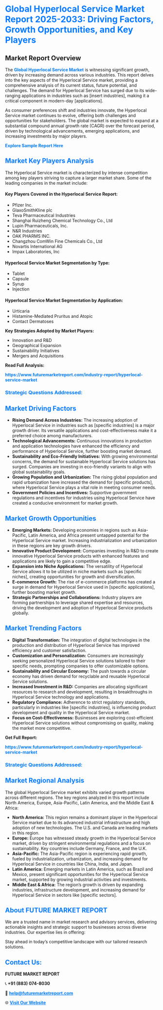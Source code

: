 <h1 style="color: #007BFF;">Global Hyperlocal Service Market Report 2025-2033: Driving Factors, Growth Opportunities, and Key Players</h1>

<section id="overview">
<h2>Market Report Overview</h2>
<p>The <a href="https://www.futuremarketreport.com/industry-report/hyperlocal-service-market" style="color: #007BFF; text-decoration: none;"><strong>Global Hyperlocal Service Market</strong></a> is witnessing significant growth, driven by increasing demand across various industries. This report delves into the key aspects of the Hyperlocal Service market, providing a comprehensive analysis of its current status, future potential, and challenges. The demand for Hyperlocal Service has surged due to its wide-ranging applications in industries such as [insert industries], making it a critical component in modern-day [applications].</p>
<p>As consumer preferences shift and industries innovate, the Hyperlocal Service market continues to evolve, offering both challenges and opportunities for stakeholders. The global market is expected to expand at a substantial compound annual growth rate (CAGR) over the forecast period, driven by technological advancements, emerging applications, and increasing investments by major players.</p>
</section>

<section id="overview">
<p><a href="https://www.futuremarketreport.com/request-sample/reportId=37581" style="color: #007BFF; text-decoration: none;"><strong>Explore Sample Report Here</strong></a></p>
</section>

<section id="key-players">
<h2 style="color: #007BFF;">Market Key Players Analysis</h2>
<p>The Hyperlocal Service market is characterized by intense competition among key players striving to capture a larger market share. Some of the leading companies in the market include:</p>
<h4>Key Players Covered in the Hyperlocal Service Report:</h4>
<ul><li>Pfizer Inc.</li><li>GlaxoSmithKline plc</li><li>Teva Pharmaceutical Industries</li><li>Shanghai Ruizheng Chemical Technology Co., Ltd</li><li>Lupin Pharmaceuticals, Inc.</li><li>N&amp;R Industries</li><li>OAK PHARMS INC.</li><li>Changzhou ComWin Fine Chemicals Co., Ltd</li><li>Novartis International AG</li><li>Impax Laboratories, Inc</li></ul>
<h4>Hyperlocal Service Market Segmentation by Type:</h4>
<ul><li>Tablet</li><li>Capsule</li><li>Syrup</li><li>Injection</li></ul>

<h4>Hyperlocal Service Market Segmentation by Application:</h4>
<ul><li>Urticaria</li><li>Histamine-Mediated Pruritus and Atopic</li><li>Contact Dermatoses</li></ul>
<p><strong>Key Strategies Adopted by Market Players:</strong></p>
<ul>
<li>Innovation and R&D</li>
<li>Geographical Expansion</li>
<li>Sustainability Initiatives</li>
<li>Mergers and Acquisitions</li>
</ul>
</section>

<section>
<p><strong>Read Full Analysis: </strong></p><a href="https://www.futuremarketreport.com/industry-report/hyperlocal-service-market" style="color: #007BFF; text-decoration: none;"><strong>https://www.futuremarketreport.com/industry-report/hyperlocal-service-market</strong></a>
<h3 style="color: #007BFF;">Strategic Questions Addressed:</h3>
</section>

<section id="driving-factors">
<h2 style="color: #007BFF;">Market Driving Factors</h2>
<ul>
<li><strong>Rising Demand Across Industries:</strong> The increasing adoption of Hyperlocal Service in industries such as [specific industries] is a major growth driver. Its versatile applications and cost-effectiveness make it a preferred choice among manufacturers.</li>
<li><strong>Technological Advancements:</strong> Continuous innovations in production and application technologies have enhanced the efficiency and performance of Hyperlocal Service, further boosting market demand.</li>
<li><strong>Sustainability and Eco-Friendly Initiatives:</strong> With growing environmental concerns, the demand for sustainable Hyperlocal Service solutions has surged. Companies are investing in eco-friendly variants to align with global sustainability goals.</li>
<li><strong>Growing Population and Urbanization:</strong> The rising global population and rapid urbanization have increased the demand for [specific products], where Hyperlocal Service plays a vital role in meeting consumer needs.</li>
<li><strong>Government Policies and Incentives:</strong> Supportive government regulations and incentives for industries using Hyperlocal Service have created a conducive environment for market growth.</li>
</ul>
</section>

<section id="growth-opportunities">
<h2 style="color: #007BFF;">Market Growth Opportunities</h2>
<ul>
<li><strong>Emerging Markets:</strong> Developing economies in regions such as Asia-Pacific, Latin America, and Africa present untapped potential for the Hyperlocal Service market. Increasing industrialization and urbanization in these regions are key growth drivers.</li>
<li><strong>Innovative Product Development:</strong> Companies investing in R&D to create innovative Hyperlocal Service products with enhanced features and applications are likely to gain a competitive edge.</li>
<li><strong>Expansion into Niche Applications:</strong> The versatility of Hyperlocal Service allows it to be utilized in niche markets such as [specific niches], creating opportunities for growth and diversification.</li>
<li><strong>E-commerce Growth:</strong> The rise of e-commerce platforms has created a surge in demand for Hyperlocal Service used in [specific applications], further boosting market growth.</li>
<li><strong>Strategic Partnerships and Collaborations:</strong> Industry players are forming partnerships to leverage shared expertise and resources, driving the development and adoption of Hyperlocal Service products globally.</li>
</ul>
</section>

<section id="trending-factors">
<h2 style="color: #007BFF;">Market Trending Factors</h2>
<ul>
<li><strong>Digital Transformation:</strong> The integration of digital technologies in the production and distribution of Hyperlocal Service has improved efficiency and customer satisfaction.</li>
<li><strong>Customization and Personalization:</strong> Consumers are increasingly seeking personalized Hyperlocal Service solutions tailored to their specific needs, prompting companies to offer customizable options.</li>
<li><strong>Sustainability and Circular Economy:</strong> The push towards a circular economy has driven demand for recyclable and reusable Hyperlocal Service solutions.</li>
<li><strong>Increased Investment in R&D:</strong> Companies are allocating significant resources to research and development, resulting in breakthroughs in Hyperlocal Service technology and applications.</li>
<li><strong>Regulatory Compliance:</strong> Adherence to strict regulatory standards, particularly in industries like [specific industries], is influencing product development and quality in the Hyperlocal Service market.</li>
<li><strong>Focus on Cost-Effectiveness:</strong> Businesses are exploring cost-efficient Hyperlocal Service solutions without compromising on quality, making the market more competitive.</li>
</ul>
</section>

<section>
<p><strong>Get Full Report: </strong></p><a href="https://www.futuremarketreport.com/industry-report/hyperlocal-service-market" style="color: #007BFF; text-decoration: none;"><strong>https://www.futuremarketreport.com/industry-report/hyperlocal-service-market</strong></a>
<h3 style="color: #007BFF;">Strategic Questions Addressed:</h3>
</section>


<section id="regional-analysis">
<h2 style="color: #007BFF;">Market Regional Analysis</h2>
<p>The global Hyperlocal Service market exhibits varied growth patterns across different regions. The key regions analyzed in this report include North America, Europe, Asia-Pacific, Latin America, and the Middle East & Africa:</p>
<ul>
<li><strong>North America:</strong> This region remains a dominant player in the Hyperlocal Service market due to its advanced industrial infrastructure and high adoption of new technologies. The U.S. and Canada are leading markets in this region.</li>
<li><strong>Europe:</strong> Europe has witnessed steady growth in the Hyperlocal Service market, driven by stringent environmental regulations and a focus on sustainability. Key countries include Germany, France, and the U.K.</li>
<li><strong>Asia-Pacific:</strong> The Asia-Pacific region is experiencing rapid growth, fueled by industrialization, urbanization, and increasing demand for Hyperlocal Service in countries like China, India, and Japan.</li>
<li><strong>Latin America:</strong> Emerging markets in Latin America, such as Brazil and Mexico, present significant opportunities for the Hyperlocal Service market, supported by growing industrial activities and investments.</li>
<li><strong>Middle East & Africa:</strong> The region’s growth is driven by expanding industries, infrastructure development, and increasing demand for Hyperlocal Service in sectors like [specific sectors].</li>
</ul>
</section>

<footer>
<h2 style="color: #007BFF;">About FUTURE MARKET REPORT</h2>
<p>We are a trusted name in market research and advisory services, delivering actionable insights and strategic support to businesses across diverse industries. Our expertise lies in offering:</p>

<p>Stay ahead in today’s competitive landscape with our tailored research solutions.</p>

<h2 style="color: #007BFF;">Contact Us:</h2>
<p><strong>FUTURE MARKET REPORT</strong></p>
<p>📞 <strong>+91 (883) 074-8030</strong></p>
<p>📧 <strong><a href="mailto:help@futuremarketreport.com" style="color: #007BFF;">help@futuremarketreport.com</a></strong></p>
<p>🌐 <strong><a href="https://www.futuremarketreport.com/" style="color: #007BFF;">Visit Our Website</a></strong></p>
</footer>